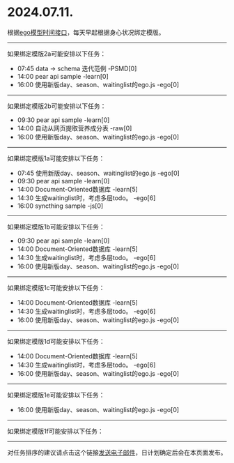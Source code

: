 # 2024.07.11.

根据[ego模型时间接口](https://gitee.com/hyg/blog/blob/master/timeflow.md)，每天早起根据身心状况绑定模版。

---
如果绑定模版2a可能安排以下任务：

- 07:45	data -> schema 迭代范例 -PSMD[0]
- 14:00	pear api sample -learn[0]
- 16:00	使用新版day、season、waitinglist的ego.js -ego[0]

---
如果绑定模版2b可能安排以下任务：

- 09:30	pear api sample -learn[0]
- 14:00	自动从网页提取营养成分表 -raw[0]
- 16:00	使用新版day、season、waitinglist的ego.js -ego[0]

---
如果绑定模版1a可能安排以下任务：

- 07:45	使用新版day、season、waitinglist的ego.js -ego[0]
- 09:30	pear api sample -learn[0]
- 14:00	Document-Oriented数据库 -learn[5]
- 14:30	生成waitinglist时，考虑多层todo。 -ego[6]
- 16:00	syncthing sample -js[0]

---
如果绑定模版1b可能安排以下任务：

- 09:30	pear api sample -learn[0]
- 14:00	Document-Oriented数据库 -learn[5]
- 14:30	生成waitinglist时，考虑多层todo。 -ego[6]
- 16:00	使用新版day、season、waitinglist的ego.js -ego[0]

---
如果绑定模版1c可能安排以下任务：

- 14:00	Document-Oriented数据库 -learn[5]
- 14:30	生成waitinglist时，考虑多层todo。 -ego[6]
- 16:00	使用新版day、season、waitinglist的ego.js -ego[0]

---
如果绑定模版1d可能安排以下任务：

- 14:00	Document-Oriented数据库 -learn[5]
- 14:30	生成waitinglist时，考虑多层todo。 -ego[6]
- 16:00	使用新版day、season、waitinglist的ego.js -ego[0]

---
如果绑定模版1e可能安排以下任务：

- 16:00	使用新版day、season、waitinglist的ego.js -ego[0]

---
如果绑定模版1f可能安排以下任务：


---
对任务排序的建议请点击这个链接<a href="mailto:huangyg@mars22.com?subject=关于2024.07.11.任务排序的建议&body=date: 20240711%0D%0Afile: ../../blog/release/time/d.20240711.md%0D%0A---请勿修改邮件主题及以上内容---%0D%0A">发送电子邮件</a>，日计划确定后会在本页面发布。